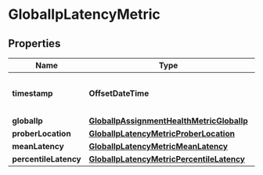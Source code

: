 

# GlobalIpLatencyMetric


## Properties

| Name | Type | Description | Notes |
|------------ | ------------- | ------------- | -------------|
|**timestamp** | **OffsetDateTime** | The timestamp of the metric. |  [optional] |
|**globalIp** | [**GlobalIpAssignmentHealthMetricGlobalIp**](GlobalIpAssignmentHealthMetricGlobalIp.md) |  |  [optional] |
|**proberLocation** | [**GlobalIpLatencyMetricProberLocation**](GlobalIpLatencyMetricProberLocation.md) |  |  [optional] |
|**meanLatency** | [**GlobalIpLatencyMetricMeanLatency**](GlobalIpLatencyMetricMeanLatency.md) |  |  [optional] |
|**percentileLatency** | [**GlobalIpLatencyMetricPercentileLatency**](GlobalIpLatencyMetricPercentileLatency.md) |  |  [optional] |



